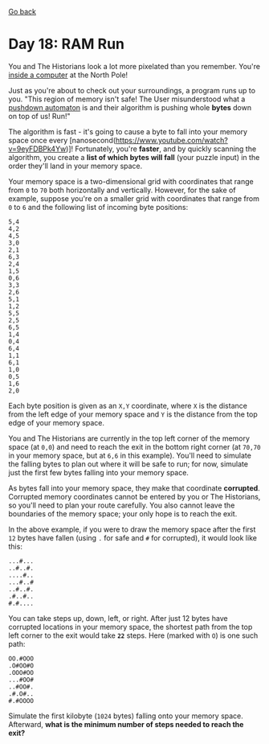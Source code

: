 [Go back](..%2FReadme.md)
# Day 18: RAM Run

You and The Historians look a lot more pixelated than you remember. 
You're [inside a computer](https://adventofcode.com/2017/day/2) at the North Pole!

Just as you're about to check out your surroundings, a program runs up to you. 
"This region of memory isn't safe! The User misunderstood what a 
[pushdown automaton](https://en.wikipedia.org/wiki/Pushdown_automaton) 
is and their algorithm is pushing whole **bytes** down on top of us! Run!"

The algorithm is fast - it's going to cause a byte to fall into your
memory space once every [nanosecond(https://www.youtube.com/watch?v=9eyFDBPk4Yw)]! 
Fortunately, you're **faster**, and by quickly scanning the algorithm, you create a 
**list of which bytes will fall** (your puzzle input) in the order they'll land in your memory 
space.

Your memory space is a two-dimensional grid with coordinates that range 
from `0` to `70` both horizontally and vertically. However, for the sake of 
example, suppose you're on a smaller grid with coordinates that range from 
`0` to `6` and the following list of incoming byte positions:

```
5,4
4,2
4,5
3,0
2,1
6,3
2,4
1,5
0,6
3,3
2,6
5,1
1,2
5,5
2,5
6,5
1,4
0,4
6,4
1,1
6,1
1,0
0,5
1,6
2,0
```

Each byte position is given as an `X,Y` coordinate, where `X` is the distance from the left edge
of your memory space and `Y` is the distance from the top edge of your memory space.

You and The Historians are currently in the top left corner 
of the memory space (at `0,0`) and need to reach the exit in the bottom 
right corner (at `70,70` in your memory space, but at `6,6` in this example). 
You'll need to simulate the falling bytes to plan out where it will be safe 
to run; for now, simulate just the first few bytes falling into your memory space.

As bytes fall into your memory space, they make that coordinate **corrupted**. Corrupted memory 
coordinates cannot be entered by you or The Historians,
so you'll need to plan your route carefully. You also cannot leave
the boundaries of the memory space; your only hope is to reach the exit.

In the above example, if you were to draw the memory space after the 
first `12` bytes have fallen (using `.` for safe and `#` for corrupted), 
it would look like this:

```
...#...
..#..#.
....#..
...#..#
..#..#.
.#..#..
#.#....
```

You can take steps up, down, left, or right. After just 12 bytes have corrupted locations
in your memory space, the shortest path from the top left corner 
to the exit would take **`22`** steps. Here (marked with `O`) is one such path:

```
OO.#OOO
.O#OO#O
.OOO#OO
...#OO#
..#OO#.
.#.O#..
#.#OOOO
```

Simulate the first kilobyte (`1024` bytes) falling onto your memory space. 
Afterward, **what is the minimum number of steps needed to reach the exit?**

